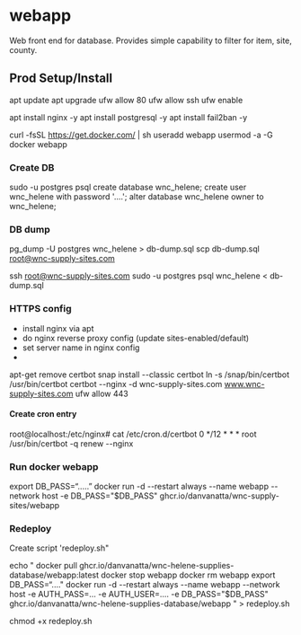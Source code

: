 # webapp

Web front end for database.
Provides simple capability to filter for item, site, county.


## Prod Setup/Install

apt update
apt upgrade
ufw allow 80
ufw allow ssh
ufw enable

apt install nginx -y
apt install postgresql -y
apt install fail2ban -y

curl -fsSL https://get.docker.com/ | sh
useradd webapp
usermod -a -G docker webapp


### Create DB

sudo -u postgres psql
create database wnc_helene;
create user wnc_helene with password '....';
alter database wnc_helene owner to wnc_helene;



### DB dump

pg_dump -U postgres wnc_helene > db-dump.sql
scp db-dump.sql root@wnc-supply-sites.com

ssh root@wnc-supply-sites.com
sudo -u postgres psql wnc_helene < db-dump.sql


### HTTPS config

- install nginx via apt
- do nginx reverse proxy config (update sites-enabled/default)
- set server name in nginx config
-
apt-get remove certbot
snap install --classic certbot
ln -s /snap/bin/certbot /usr/bin/certbot
certbot --nginx -d wnc-supply-sites.com www.wnc-supply-sites.com
ufw allow 443


#### Create cron entry
root@localhost:/etc/nginx# cat /etc/cron.d/certbot
0 */12 * * * root /usr/bin/certbot -q renew --nginx


### Run docker webapp


export DB_PASS=“.....”
docker run -d --restart always --name webapp --network host -e DB_PASS="$DB_PASS" ghcr.io/danvanatta/wnc-supply-sites/webapp

### Redeploy

Create script 'redeploy.sh"

echo "
docker pull ghcr.io/danvanatta/wnc-helene-supplies-database/webapp:latest
docker stop webapp
docker rm webapp
export DB_PASS=“...."
docker run -d --restart always --name webapp --network host -e AUTH_PASS=... -e AUTH_USER=.... -e DB_PASS=\"\$DB_PASS\" ghcr.io/danvanatta/wnc-helene-supplies-database/webapp
" > redeploy.sh

chmod +x redeploy.sh


